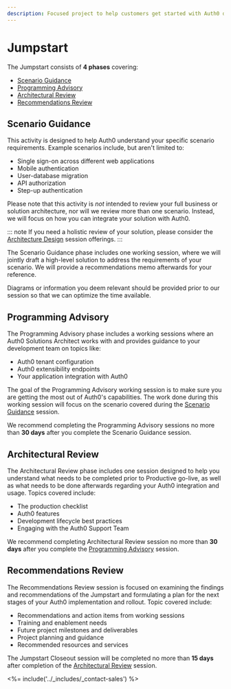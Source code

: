 ```yaml
---
description: Focused project to help customers get started with Auth0 during their first year.
---
```


# Jumpstart

The Jumpstart consists of **4 phases** covering:

* [Scenario Guidance](#scenario-guidance)
* [Programming Advisory](#programming-advisory)
* [Architectural Review](#architectural-review)
* [Recommendations Review](#recommendations-review)

## Scenario Guidance

This activity is designed to help Auth0 understand your specific scenario requirements. Example scenarios include, but aren't limited to:

* Single sign-on across different web applications
* Mobile authentication
* User-database migration
* API authorization
* Step-up authentication

Please note that this activity is *not* intended to review your full business or solution architecture, nor will we review more than one scenario. Instead, we will focus on how you can integrate your solution with Auth0.

::: note
If you need a holistic review of your solution, please consider the [Architecture Design](/services/architectural-design) session offerings.
:::

The Scenario Guidance phase includes one working session, where we will jointly draft a high-level solution to address the requirements of your scenario. We will provide a recommendations memo afterwards for your reference.

Diagrams or information you deem relevant should be provided prior to our session so that we can optimize the time available.

## Programming Advisory

The Programming Advisory phase includes a working sessions where an Auth0 Solutions Architect works with and provides guidance to your development team on topics like:

* Auth0 tenant configuration
* Auth0 extensibility endpoints
* Your application integration with Auth0

The goal of the Programming Advisory working session is to make sure you are getting the most out of Auth0's capabilities. The work done during this working session will focus on the scenario covered during the [Scenario Guidance](#scenario-guidance) session.

We recommend completing the Programming Advisory sessions no more than **30 days** after you complete the Scenario Guidance session.

## Architectural Review

The Architectural Review phase includes one session designed to help you understand what needs to be completed prior to Productive go-live, as well as what needs to be done afterwards regarding your Auth0 integration and usage. Topics covered include:

* The production checklist
* Auth0 features 
* Development lifecycle best practices
* Engaging with the Auth0 Support Team

We recommend completing Architectural Review session no more than **30 days** after you complete the [Programming Advisory](#programming-advisory) session.
 
## Recommendations Review

The Recommendations Review session is focused on examining the findings and recommendations of the Jumpstart and formulating a plan for the next stages of your Auth0 implementation and rollout. Topic covered include:

* Recommendations and action items from working sessions
* Training and enablement needs
* Future project milestones and deliverables
* Project planning and guidance
* Recommended resources and services

The Jumpstart Closeout session will be completed no more than **15 days** after completion of the [Architectural Review](#architectural-review) session.

<%= include('../_includes/_contact-sales') %>
